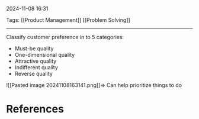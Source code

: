 2024-11-08 16:31

Tags: [[Product Management]] [[Problem Solving]]

---

Classify customer preference in to 5 categories:
- Must-be quality
- One-dimensional quality
- Attractive quality
- Indifferent quality
- Reverse quality

![[Pasted image 20241108163141.png]]=> Can help prioritize things to do
# References